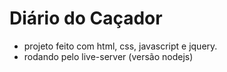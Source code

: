 # Diário do Caçador

- projeto feito com html, css, javascript e jquery.
- rodando pelo live-server (versão nodejs)
